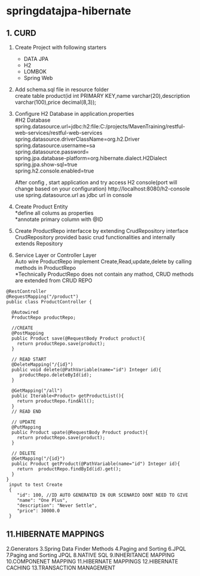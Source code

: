 # springdatajpa-hibernate
## 1. CURD
  1. Create Project with following starters<br/>
     - DATA JPA<br/>
     - H2<br/>
     - LOMBOK<br/>
     - Spring Web<br/>
     
  2. Add schema.sql file in resource folder <br/>
      create table product(id int PRIMARY KEY,name varchar(20),description varchar(100),price decimal(8,3));
      
  3. Configure H2 Database in application.properties <br/>
      #H2 Database <br/>
      spring.datasource.url=jdbc:h2:file:C:/projects/MavenTraining/restful-web-services/restful-web-services <br/>
      spring.datasource.driverClassName=org.h2.Driver <br/>
      spring.datasource.username=sa <br/>
      spring.datasource.password= <br/>
      spring.jpa.database-platform=org.hibernate.dialect.H2Dialect <br/>
      spring.jpa.show-sql=true <br/>
      spring.h2.console.enabled=true <br/>
      
      After config , start application and try access H2 console(port will change based on your configuration)
      http://localhost:8080/h2-console use spring.datasource.url as jdbc url in console
      
  4. Create Product Entity <br/>
      *define all colums as properties <br/>
      *annotate primary column with @ID <br/>
      
  5. Create ProductRepo interfacce by extending CrudRepository interface <br/>
     CrudRepository provided basic crud functionalities and internally extends Repository
     
  6. Service Layer or Controller Layer <br/>
     Auto wire ProductRepo 
     implement Create,Read,update,delete by calling methods in ProductRepo <br/>
     *Technically ProductRepo does not contain any mathod, CRUD methods are extended from CRUD REPO
     
    @RestController
    @RequestMapping("/product")
    public class ProductController {

      @Autowired
      ProductRepo productRepo;

      //CREATE
      @PostMapping
      public Product save(@RequestBody Product product){
        return productRepo.save(product);
      }

      // READ START
      @DeleteMapping("/{id}")
      public void delete(@PathVariable(name="id") Integer id){
         productRepo.deleteById(id);
      }

      @GetMapping("/all")
      public Iterable<Product> getProductList(){
        return productRepo.findAll();
      }
      // READ END

      // UPDATE
      @PutMapping
      public Product upate(@RequestBody Product product){
        return productRepo.save(product);
      }

      // DELETE
      @GetMapping("/{id}")
      public Product getProduct(@PathVariable(name="id") Integer id){
        return  productRepo.findById(id).get();
      }
    }
     input to test Create
     {
        "id": 100, //ID AUTO GENERATED IN OUR SCENARIO DONT NEED TO GIVE
        "name": "One Plus",
        "description": "Never Settle",
        "price": 30000.0
     }
     
 ## 11.HIBERNATE MAPPINGS    
  2.Generators 3.Spring Data Finder Methods 4.Paging and Sorting 6.JPQL 7.Paging and Sorting JPQL 8.NATIVE SQL 9.INHERITANCE MAPPING 10.COMPONENET MAPPING  11.HIBERNATE MAPPINGS 12.HIBERNATE CACHING 13.TRANSACTION MANAGEMENT
